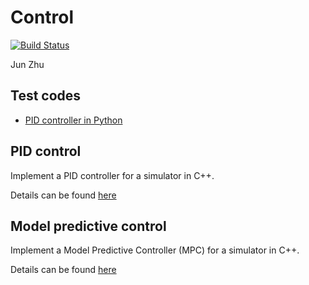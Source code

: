 # Control
[![Build Status](https://travis-ci.org/zhujun98/control.svg?branch=master)](https://travis-ci.org/zhujun98/control)

Jun Zhu

## Test  codes

- [PID controller in Python](./ToyController)

## PID control

Implement a PID controller for a simulator in C++.

Details can be found [here](./PID-Controller)

## Model predictive control

Implement a Model Predictive Controller (MPC) for a simulator in C++.

Details can be found [here](./MPC-Controller)
